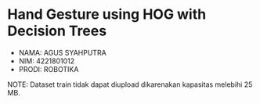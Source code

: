 # Hand Gesture using HOG with Decision Trees

- NAMA: AGUS SYAHPUTRA
- NIM: 4221801012
- PRODI: ROBOTIKA

NOTE:
Dataset train tidak dapat diupload dikarenakan kapasitas melebihi 25 MB.
